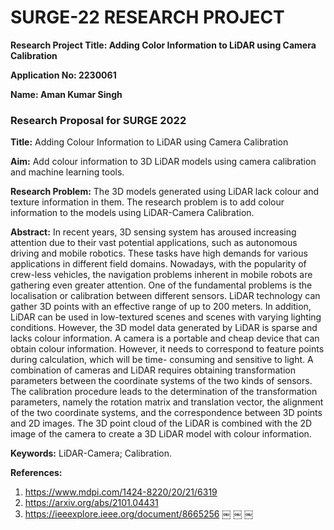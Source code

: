# SURGE-22 RESEARCH PROJECT

**Research Project Title: Adding Color Information to LiDAR using Camera Calibration**

**Application No: 2230061**

**Name: Aman Kumar Singh**

### Research Proposal for SURGE 2022 

**Title:** Adding Colour Information to LiDAR using Camera Calibration 

**Aim:** 
Add colour information to 3D LiDAR models using camera calibration and machine learning tools. 

**Research Problem:**
The 3D models generated using LiDAR lack colour and texture information in them. The research problem is to add colour information to the models using LiDAR-Camera Calibration. 

**Abstract:** 
In recent years, 3D sensing system has aroused increasing attention due to their vast potential applications, such as autonomous driving and mobile robotics. These tasks have high demands for various applications in different field domains. Nowadays, with the popularity of crew-less vehicles, the navigation problems inherent in mobile robots are gathering even greater attention. One of the fundamental problems is the localisation or calibration between different sensors. 
LiDAR technology can gather 3D points with an effective range of up to 200 meters. In addition, LiDAR can be used in low-textured scenes and scenes with varying lighting conditions. However, the 3D model data generated by LiDAR is sparse and lacks colour information. A camera is a portable and cheap device that can obtain colour information. However, it needs to correspond to feature points during calculation, which will be time- consuming and sensitive to light. A combination of cameras and LiDAR requires obtaining transformation parameters between the coordinate systems of the two kinds of sensors. The calibration procedure leads to the determination of the transformation parameters, namely the rotation matrix and translation vector, the alignment of the two coordinate systems, and the correspondence between 3D points and 2D images. The 3D point cloud of the LiDAR is combined with the 2D image of the camera to create a 3D LiDAR model with colour information. 

**Keywords:**
LiDAR-Camera; Calibration. 

**References:**
1. https://www.mdpi.com/1424-8220/20/21/6319 
2. https://arxiv.org/abs/2101.04431
3. https://ieeexplore.ieee.org/document/8665256 
￼ ￼ ￼ 


